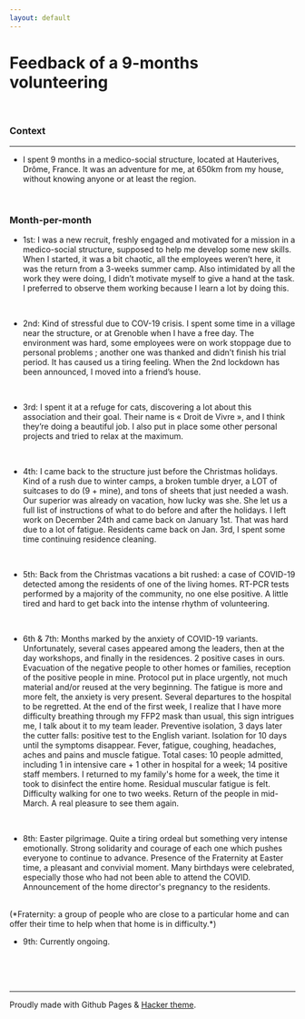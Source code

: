 ```yaml
---
layout: default
---
```


# Feedback of a 9-months volunteering

<br/>

### Context

* * *

 - I spent 9 months in a medico-social structure, located at Hauterives, Drôme, France. It was an adventure for me, at 650km from my house, without knowing anyone or at least the region.

<br/>


### Month-per-month

 - 1st: I was a new recruit, freshly engaged and motivated for a mission in a medico-social structure, supposed to help me develop some new skills. When I started, it was a bit chaotic, all the employees weren’t here, it was the return from a 3-weeks summer camp. Also intimidated by all the work they were doing, I didn’t motivate myself to give a hand at the task. I preferred to observe them working because I learn a lot by doing this.
<br/>

 - 2nd: Kind of stressful due to COV-19 crisis. I spent some time in a village near the structure, or at Grenoble when I have a free day. The environment was hard, some employees were on work stoppage due to personal problems ; another one was thanked and didn’t finish his trial period. It has caused us a tiring feeling. When the 2nd lockdown has been announced, I moved into a friend’s house.
<br/>

 - 3rd: I spent it at a refuge for cats, discovering a lot about this association and their goal. Their name is « Droit de Vivre », and I think they’re doing a beautiful job. I also put in place some other personal projects and tried to relax at the maximum.
<br/>

- 4th: I came back to the structure just before the Christmas holidays. Kind of a rush due to winter camps, a broken tumble dryer, a LOT of suitcases to do (9 + mine), and tons of sheets that just needed a wash. Our superior was already on vacation, how lucky was she. She let us a full list of instructions of what to do before and after the holidays. I left work on December 24th and came back on January 1st. That was hard due to a lot of fatigue. Residents came back on Jan. 3rd, I spent some time continuing residence cleaning.
<br/>

- 5th: Back from the Christmas vacations a bit rushed: a case of COVID-19 detected among the residents of one of the living homes. RT-PCR tests performed by a majority of the community, no one else positive. A little tired and hard to get back into the intense rhythm of volunteering.
<br/>

- 6th & 7th: Months marked by the anxiety of COVID-19 variants. Unfortunately, several cases appeared among the leaders, then at the day workshops, and finally in the residences. 2 positive cases in ours. Evacuation of the negative people to other homes or families, reception of the positive people in mine. Protocol put in place urgently, not much material and/or reused at the very beginning. The fatigue is more and more felt, the anxiety is very present. Several departures to the hospital to be regretted. At the end of the first week, I realize that I have more difficulty breathing through my FFP2 mask than usual, this sign intrigues me, I talk about it to my team leader. Preventive isolation, 3 days later the cutter falls: positive test to the English variant. Isolation for 10 days until the symptoms disappear. Fever, fatigue, coughing, headaches, aches and pains and muscle fatigue.
Total cases: 10 people admitted, including 1 in intensive care + 1 other in hospital for a week; 14 positive staff members.
I returned to my family's home for a week, the time it took to disinfect the entire home. Residual muscular fatigue is felt. Difficulty walking for one to two weeks.
Return of the people in mid-March. A real pleasure to see them again.
<br/>

- 8th: Easter pilgrimage. Quite a tiring ordeal but something very intense emotionally. Strong solidarity and courage of each one which pushes everyone to continue to advance. Presence of the Fraternity at Easter time, a pleasant and convivial moment.
Many birthdays were celebrated, especially those who had not been able to attend the COVID. Announcement of the home director's pregnancy to the residents.
<br/>
(*Fraternity: a group of people who are close to a particular home and can offer their time to help when that home is in difficulty.*)
<br/>

- 9th: Currently ongoing.
<br/>
<br/>
<br/>

* * *
Proudly made with Github Pages & [Hacker theme](https://pages-themes.github.io/hacker/).
